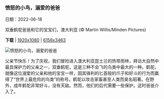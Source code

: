 ### 愤怒的小鸟，溺爱的爸爸

日期：2022-06-18

双垂鹤鸵爸爸和它的宝宝们，澳大利亚 (© Martin Willis/Minden Pictures)

**下载**  |  [1920x1080](https://cn.bing.com/th?id=OHR.Cassowary_ZH-CN9903525394_1920x1080.jpg)  |  [6156x3463](https://cn.bing.com/th?id=OHR.Cassowary_ZH-CN9903525394_UHD.jpg)

![愤怒的小鸟，溺爱的爸爸](https://cn.bing.com/th?id=OHR.Cassowary_ZH-CN9903525394_1920x1080.jpg "双垂鹤鸵爸爸和它的宝宝们，澳大利亚 (© Martin Willis/Minden Pictures)")

父亲节快乐！为了庆祝，我们冒险进入澳大利亚昆士兰的热带雨林，拜访大自然中最具保护力的父亲之一，双垂鹤鸵，这是三种不会飞的鸟类中最大的一种。鹤鸵，就像这位溺爱的父亲和他的宝宝一样，因其锋利的匕首般的爪子和好斗的行为而赢得了“世界上最危险的鸟类”的称号。鹤鸵以攻击家畜甚至人类而臭名昭著。在野外，成年鹤鸵非常好斗，没有天敌。然而，他们的后代需要一些保护。这时爸爸介入了。
